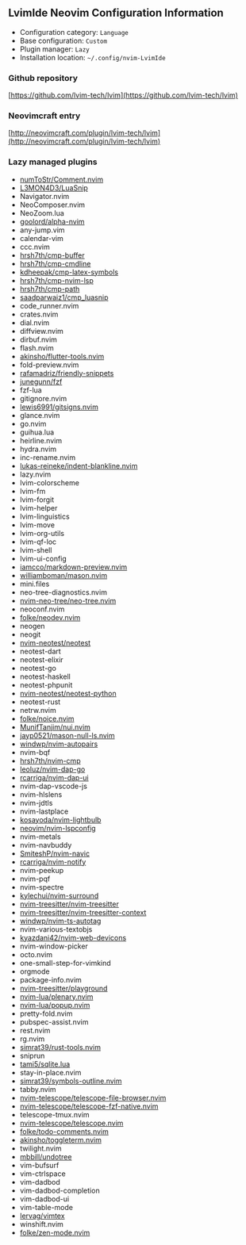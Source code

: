 ## LvimIde Neovim Configuration Information

- Configuration category: `Language`
- Base configuration:     `Custom`
- Plugin manager:         `Lazy`
- Installation location:  `~/.config/nvim-LvimIde`

### Github repository

[https://github.com/lvim-tech/lvim](https://github.com/lvim-tech/lvim)

### Neovimcraft entry

[http://neovimcraft.com/plugin/lvim-tech/lvim](http://neovimcraft.com/plugin/lvim-tech/lvim)

### Lazy managed plugins

- [numToStr/Comment.nvim](https://github.com/numToStr/Comment.nvim)
- [L3MON4D3/LuaSnip](https://github.com/L3MON4D3/LuaSnip)
- Navigator.nvim
- NeoComposer.nvim
- NeoZoom.lua
- [goolord/alpha-nvim](https://github.com/goolord/alpha-nvim)
- any-jump.vim
- calendar-vim
- ccc.nvim
- [hrsh7th/cmp-buffer](https://github.com/hrsh7th/cmp-buffer)
- [hrsh7th/cmp-cmdline](https://github.com/hrsh7th/cmp-cmdline)
- [kdheepak/cmp-latex-symbols](https://github.com/kdheepak/cmp-latex-symbols)
- [hrsh7th/cmp-nvim-lsp](https://github.com/hrsh7th/cmp-nvim-lsp)
- [hrsh7th/cmp-path](https://github.com/hrsh7th/cmp-path)
- [saadparwaiz1/cmp_luasnip](https://github.com/saadparwaiz1/cmp_luasnip)
- code_runner.nvim
- crates.nvim
- dial.nvim
- diffview.nvim
- dirbuf.nvim
- flash.nvim
- [akinsho/flutter-tools.nvim](https://github.com/akinsho/flutter-tools.nvim)
- fold-preview.nvim
- [rafamadriz/friendly-snippets](https://github.com/rafamadriz/friendly-snippets)
- [junegunn/fzf](https://github.com/junegunn/fzf)
- fzf-lua
- gitignore.nvim
- [lewis6991/gitsigns.nvim](https://github.com/lewis6991/gitsigns.nvim)
- glance.nvim
- go.nvim
- guihua.lua
- heirline.nvim
- hydra.nvim
- inc-rename.nvim
- [lukas-reineke/indent-blankline.nvim](https://github.com/lukas-reineke/indent-blankline.nvim)
- lazy.nvim
- lvim-colorscheme
- lvim-fm
- lvim-forgit
- lvim-helper
- lvim-linguistics
- lvim-move
- lvim-org-utils
- lvim-qf-loc
- lvim-shell
- lvim-ui-config
- [iamcco/markdown-preview.nvim](https://github.com/iamcco/markdown-preview.nvim)
- [williamboman/mason.nvim](https://github.com/williamboman/mason.nvim)
- mini.files
- neo-tree-diagnostics.nvim
- [nvim-neo-tree/neo-tree.nvim](https://github.com/nvim-neo-tree/neo-tree.nvim)
- neoconf.nvim
- [folke/neodev.nvim](https://github.com/folke/neodev.nvim)
- neogen
- neogit
- [nvim-neotest/neotest](https://github.com/nvim-neotest/neotest)
- neotest-dart
- neotest-elixir
- neotest-go
- neotest-haskell
- neotest-phpunit
- [nvim-neotest/neotest-python](https://github.com/nvim-neotest/neotest-python)
- neotest-rust
- netrw.nvim
- [folke/noice.nvim](https://github.com/folke/noice.nvim)
- [MunifTanjim/nui.nvim](https://github.com/MunifTanjim/nui.nvim)
- [jayp0521/mason-null-ls.nvim](https://github.com/jayp0521/mason-null-ls.nvim)
- [windwp/nvim-autopairs](https://github.com/windwp/nvim-autopairs)
- nvim-bqf
- [hrsh7th/nvim-cmp](https://github.com/hrsh7th/nvim-cmp)
- [leoluz/nvim-dap-go](https://github.com/leoluz/nvim-dap-go)
- [rcarriga/nvim-dap-ui](https://github.com/rcarriga/nvim-dap-ui)
- nvim-dap-vscode-js
- nvim-hlslens
- nvim-jdtls
- nvim-lastplace
- [kosayoda/nvim-lightbulb](https://github.com/kosayoda/nvim-lightbulb)
- [neovim/nvim-lspconfig](https://github.com/neovim/nvim-lspconfig)
- nvim-metals
- nvim-navbuddy
- [SmiteshP/nvim-navic](https://github.com/SmiteshP/nvim-navic)
- [rcarriga/nvim-notify](https://github.com/rcarriga/nvim-notify)
- nvim-peekup
- nvim-pqf
- nvim-spectre
- [kylechui/nvim-surround](https://github.com/kylechui/nvim-surround)
- [nvim-treesitter/nvim-treesitter](https://github.com/nvim-treesitter/nvim-treesitter)
- [nvim-treesitter/nvim-treesitter-context](https://github.com/nvim-treesitter/nvim-treesitter-context)
- [windwp/nvim-ts-autotag](https://github.com/windwp/nvim-ts-autotag)
- nvim-various-textobjs
- [kyazdani42/nvim-web-devicons](https://github.com/kyazdani42/nvim-web-devicons)
- nvim-window-picker
- octo.nvim
- one-small-step-for-vimkind
- orgmode
- package-info.nvim
- [nvim-treesitter/playground](https://github.com/nvim-treesitter/playground)
- [nvim-lua/plenary.nvim](https://github.com/nvim-lua/plenary.nvim)
- [nvim-lua/popup.nvim](https://github.com/nvim-lua/popup.nvim)
- pretty-fold.nvim
- pubspec-assist.nvim
- rest.nvim
- rg.nvim
- [simrat39/rust-tools.nvim](https://github.com/simrat39/rust-tools.nvim)
- sniprun
- [tami5/sqlite.lua](https://github.com/tami5/sqlite.lua)
- stay-in-place.nvim
- [simrat39/symbols-outline.nvim](https://github.com/simrat39/symbols-outline.nvim)
- tabby.nvim
- [nvim-telescope/telescope-file-browser.nvim](https://github.com/nvim-telescope/telescope-file-browser.nvim)
- [nvim-telescope/telescope-fzf-native.nvim](https://github.com/nvim-telescope/telescope-fzf-native.nvim)
- telescope-tmux.nvim
- [nvim-telescope/telescope.nvim](https://github.com/nvim-telescope/telescope.nvim)
- [folke/todo-comments.nvim](https://github.com/folke/todo-comments.nvim)
- [akinsho/toggleterm.nvim](https://github.com/akinsho/toggleterm.nvim)
- twilight.nvim
- [mbbill/undotree](https://github.com/mbbill/undotree)
- vim-bufsurf
- vim-ctrlspace
- vim-dadbod
- vim-dadbod-completion
- vim-dadbod-ui
- vim-table-mode
- [lervag/vimtex](https://github.com/lervag/vimtex)
- winshift.nvim
- [folke/zen-mode.nvim](https://github.com/folke/zen-mode.nvim)
